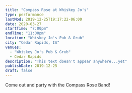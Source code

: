 ```yaml
---
title: "Compass Rose at Whiskey Jo's"
type: performance
lastMod: 2019-12-25T19:17:22-06:00
date: 2020-03-27
startTime: "7:00pm"
endTime: "11:00pm"
location: "Whiskey Jo's Pub & Grub"
city: "Cedar Rapids, IA"
venues:
  - "Whiskey Jo's Pub & Grub"
  - Cedar Rapids
description: "This text doesn't appear anywhere...yet"
publishDate: 2019-12-25
draft: false
---
```


Come out and party with the Compass Rose Band!
